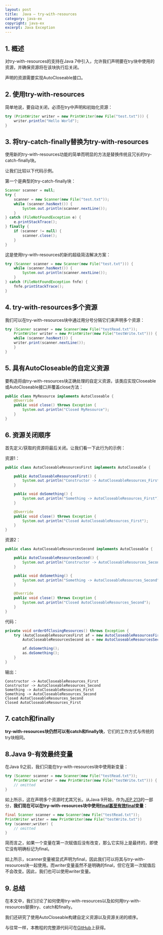 ```yaml
---
layout: post
title:  Java – try-with-resources
category: java-ex
copyright: java-ex
excerpt: Java Exception
---
```


## 1. 概述

对try-with-resources的支持在Java 7中引入，允许我们声明要在try块中使用的资源，并确保资源将在该块执行后关闭。

声明的资源需要实现AutoCloseable接口。

## 2. 使用try-with-resources

简单地说，要自动关闭，必须在try中声明和初始化资源：

```java
try (PrintWriter writer = new PrintWriter(new File("test.txt"))) {
    writer.println("Hello World");
}
```

## 3. 将try-catch-finally替换为try-with-resources

使用新的try-with-resources功能的简单而明显的方法是替换传统且冗长的try-catch-finally块。

让我们比较以下代码示例。

第一个是典型的try-catch-finally块：

```java
Scanner scanner = null;
try {
    scanner = new Scanner(new File("test.txt"));
    while (scanner.hasNext()) {
        System.out.println(scanner.nextLine());
    }
} catch (FileNotFoundException e) {
    e.printStackTrace();
} finally {
    if (scanner != null) {
        scanner.close();
    }
}
```

这是使用try-with-resources的新的超级简洁解决方案：

```java
try (Scanner scanner = new Scanner(new File("test.txt"))) {
    while (scanner.hasNext()) {
        System.out.println(scanner.nextLine());
    }
} catch (FileNotFoundException fnfe) {
    fnfe.printStackTrace();
}
```

## 4. try-with-resources多个资源

我们可以在try-with-resources块中通过用分号分隔它们来声明多个资源：

```java
try (Scanner scanner = new Scanner(new File("testRead.txt"));
    PrintWriter writer = new PrintWriter(new File("testWrite.txt"))) {
    while (scanner.hasNext()) {
	writer.print(scanner.nextLine());
    }
}
```

## 5. 具有AutoCloseable的自定义资源 

要构造将由try-with-resources块正确处理的自定义资源，该类应实现Closeable或AutoCloseable接口并覆盖close方法：

```java
public class MyResource implements AutoCloseable {
    @Override
    public void close() throws Exception {
        System.out.println("Closed MyResource");
    }
}
```

## 6. 资源关闭顺序

首先定义/获取的资源将最后关闭。让我们看一下此行为的示例：

资源1：

```java
public class AutoCloseableResourcesFirst implements AutoCloseable {

    public AutoCloseableResourcesFirst() {
        System.out.println("Constructor -> AutoCloseableResources_First");
    }

    public void doSomething() {
        System.out.println("Something -> AutoCloseableResources_First");
    }

    @Override
    public void close() throws Exception {
        System.out.println("Closed AutoCloseableResources_First");
    }
}
```

资源2：

```java
public class AutoCloseableResourcesSecond implements AutoCloseable {

    public AutoCloseableResourcesSecond() {
        System.out.println("Constructor -> AutoCloseableResources_Second");
    }

    public void doSomething() {
        System.out.println("Something -> AutoCloseableResources_Second");
    }

    @Override
    public void close() throws Exception {
        System.out.println("Closed AutoCloseableResources_Second");
    }
}
```

代码：

```java
private void orderOfClosingResources() throws Exception {
    try (AutoCloseableResourcesFirst af = new AutoCloseableResourcesFirst();
        AutoCloseableResourcesSecond as = new AutoCloseableResourcesSecond()) {

        af.doSomething();
        as.doSomething();
    }
}
```

输出：

```text
Constructor -> AutoCloseableResources_First
Constructor -> AutoCloseableResources_Second
Something -> AutoCloseableResources_First
Something -> AutoCloseableResources_Second
Closed AutoCloseableResources_Second
Closed AutoCloseableResources_First
```

## 7. catch和finally

**try-with-resources块仍然可以有catch和finally块**，它们的工作方式与传统的try块相同。

## 8.Java 9-有效最终变量

在Java 9之前，我们只能在try-with-resources块中使用新变量：

```java
try (Scanner scanner = new Scanner(new File("testRead.txt")); 
    PrintWriter writer = new PrintWriter(new File("testWrite.txt"))) { 
    // omitted
}
```

如上所示，这在声明多个资源时尤其冗长。从Java 9开始，作为[JEP 213](https://openjdk.java.net/jeps/213)的一部分，**我们现在可以在try-with-resources块中使用[final甚至有效final](https://www.baeldung.com/java-effectively-final)变量**：

```java
final Scanner scanner = new Scanner(new File("testRead.txt"));
PrintWriter writer = new PrintWriter(new File("testWrite.txt"))
try (scanner;writer) { 
    // omitted
}
```

简而言之，如果一个变量在第一次赋值后没有改变，那么它实际上是最终的，即使它没有明确标记为final。

如上所示，scanner变量被显式声明为final，因此我们可以将其与try-with-resources块一起使用。而writer变量虽然不是明确的final，但它在第一次赋值后不会改变。因此，我们也可以使用writer变量。

## 9. 总结

在本文中，我们讨论了如何使用try-with-resources以及如何用try-with-resources替换try、catch和finally。

我们还研究了使用AutoCloseable构建自定义资源以及资源关闭的顺序。

与往常一样，本教程的完整源代码可在[GitHub](https://github.com/tuyucheng7/taketoday-tutorial4j/tree/master/java-core-modules/java-exceptions-2)上获得。